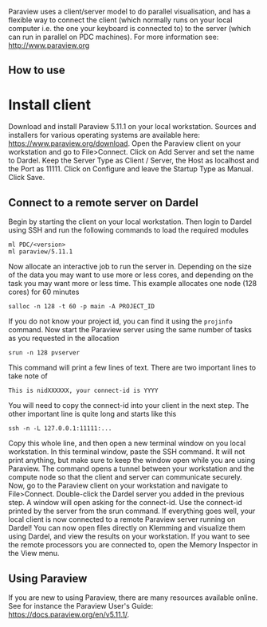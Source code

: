 Paraview uses a client/server model to do parallel visualisation, and has a
flexible way to connect the client (which normally runs on  your local computer
i.e. the one your keyboard is connected to) to the server (which can run in
parallel on PDC machines).  For more information see: http://www.paraview.org


## How to use


# Install client
Download and install Paraview 5.11.1 on your local workstation. Sources and installers for various operating systems are available here: https://www.paraview.org/download.
Open the Paraview client on your workstation and go to File>Connect. Click on Add Server and set the name to Dardel. Keep the Server Type as Client / Server, the Host as localhost and the Port as 11111. Click on Configure and leave the Startup Type as Manual. Click Save.

## Connect to a remote server on Dardel
Begin by starting the client on your local workstation.
Then login to Dardel using SSH and run the following commands to load the
required modules
```
ml PDC/<version>
ml paraview/5.11.1
```
Now allocate an interactive job to run the server in. Depending on the size of the data you may want to use more or less cores, and depending on the task you may want more or less time. This example allocates one node (128 cores) for 60 minutes
```
salloc -n 128 -t 60 -p main -A PROJECT_ID
```
If you do not know your project id, you can find it using the ``projinfo`` command.
Now start the Paraview server using the same number of tasks as you requested in the allocation
```
srun -n 128 pvserver
```
This command will print a few lines of text. There are two important lines to take note of
```
This is nidXXXXXX, your connect-id is YYYY
```
You will need to copy the connect-id into your client in the next step. The other important line is quite long and starts like this
```
ssh -n -L 127.0.0.1:11111:...
```
Copy this whole line, and then open a new terminal window on you local workstation. In this terminal window, paste the SSH command. It will not print anything, but make sure to keep the window open while you are using Paraview. The command opens a tunnel between your workstation and the compute node so that the client and server can communicate securely.
Now, go to the Paraview client on your workstation and navigate to File>Connect. Double-click the Dardel server you added in the previous step. A window will open asking for the connect-id. Use the connect-id printed by the server from the srun command.
If everything goes well, your local client is now connected to a remote Paraview server running on Dardel! You can now open files directly on Klemming and visualize them using Dardel, and view the results on your workstation. If you want to see the remote processors you are connected to, open the Memory Inspector in the View menu.

## Using Paraview
If you are new to using Paraview, there are many resources available online. See for instance the Paraview User's Guide: https://docs.paraview.org/en/v5.11.1/.
